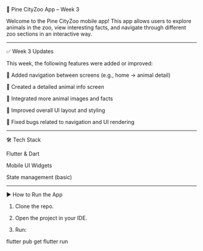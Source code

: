 🦁 Pine CityZoo App – Week 3

Welcome to the Pine CityZoo mobile app! This app allows users to explore animals in the zoo, view interesting facts, and navigate through different zoo sections in an interactive way.


---

✅ Week 3 Updates

This week, the following features were added or improved:

🚀 Added navigation between screens (e.g., home → animal detail)

🐾 Created a detailed animal info screen

📸 Integrated more animal images and facts

🎨 Improved overall UI layout and styling

🐞 Fixed bugs related to navigation and UI rendering



---

🛠️ Tech Stack

Flutter & Dart

Mobile UI Widgets

State management (basic)



---

▶️ How to Run the App

1. Clone the repo.


2. Open the project in your IDE.


3. Run:

flutter pub get
flutter run






